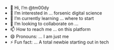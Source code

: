 - 👋 Hi, I’m @tm00dy 
- 👀 I’m interested in ... forsenic digital science
- 🌱 I’m currently learning ... where to start
- 💞️ I’m looking to collaborate on ...
- 📫 How to reach me ... on this platform
- 😄 Pronouns: ... I am just me
- ⚡ Fun fact: ... A total newbie starting out in tech

<!---
tm00dy/tm00dy is a ✨ special ✨ repository because its `README.md` (this file) appears on your GitHub profile.
You can click the Preview link to take a look at your changes.
--->

